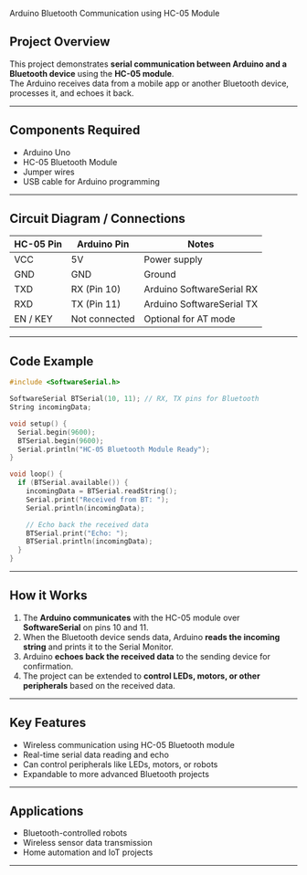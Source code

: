 Arduino Bluetooth Communication using HC-05 Module

## Project Overview
This project demonstrates **serial communication between Arduino and a Bluetooth device** using the **HC-05 module**.  
The Arduino receives data from a mobile app or another Bluetooth device, processes it, and echoes it back.

---

## Components Required
- Arduino Uno  
- HC-05 Bluetooth Module  
- Jumper wires  
- USB cable for Arduino programming  

---

## Circuit Diagram / Connections

| HC-05 Pin | Arduino Pin | Notes                |
|-----------|-------------|--------------------|
| VCC       | 5V          | Power supply        |
| GND       | GND         | Ground              |
| TXD       | RX (Pin 10) | Arduino SoftwareSerial RX |
| RXD       | TX (Pin 11) | Arduino SoftwareSerial TX |
| EN / KEY  | Not connected | Optional for AT mode |

---

## Code Example

```cpp
#include <SoftwareSerial.h>

SoftwareSerial BTSerial(10, 11); // RX, TX pins for Bluetooth
String incomingData;

void setup() {
  Serial.begin(9600);
  BTSerial.begin(9600);
  Serial.println("HC-05 Bluetooth Module Ready");
}

void loop() {
  if (BTSerial.available()) {
    incomingData = BTSerial.readString();
    Serial.print("Received from BT: ");
    Serial.println(incomingData);

    // Echo back the received data
    BTSerial.print("Echo: ");
    BTSerial.println(incomingData);
  }
}
````

---

## How it Works

1. The **Arduino communicates** with the HC-05 module over **SoftwareSerial** on pins 10 and 11.
2. When the Bluetooth device sends data, Arduino **reads the incoming string** and prints it to the Serial Monitor.
3. Arduino **echoes back the received data** to the sending device for confirmation.
4. The project can be extended to **control LEDs, motors, or other peripherals** based on the received data.

---

## Key Features

* Wireless communication using HC-05 Bluetooth module
* Real-time serial data reading and echo
* Can control peripherals like LEDs, motors, or robots
* Expandable to more advanced Bluetooth projects

---

## Applications

* Bluetooth-controlled robots
* Wireless sensor data transmission
* Home automation and IoT projects

---

```
